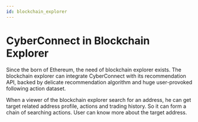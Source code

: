 ```yaml
---
id: blockchain_explorer
---
```


# CyberConnect in Blockchain Explorer

Since the born of Ethereum, the need of blockchain explorer exists. The blockchain explorer can integrate CyberConnect with its recommendation API, backed by delicate recommendation algorithm and huge user-provoked following action dataset.

When a viewer of the blockchain explorer search for an address, he can get target related address profile, actions and trading history. So it can form a chain of searching actions. User can know more about the target address.